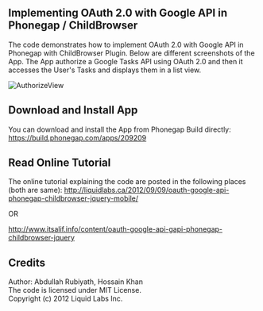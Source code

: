 Implementing OAuth 2.0 with Google API in Phonegap / ChildBrowser
------------------------------------------------------------------

 The code demonstrates how to implement OAuth 2.0 with Google API in Phonegap with
 ChildBrowser Plugin. Below are different screenshots of the App. The App authorize 
 a Google Tasks API using OAuth 2.0 and then it accesses the User's Tasks and displays 
 them in a list view.
 
 ![AuthorizeView](http://www.itsalif.info/sites/default/files/1-authorized.png "AuthorizeView")
 

Download and Install App
----------------------------------------------------------------
You can download and install the App from Phonegap Build directly:
<br />
<https://build.phonegap.com/apps/209209>

 
Read Online Tutorial
---------------------------------------------------------------
The online tutorial explaining the code are posted in the following places (both are same):
<http://liquidlabs.ca/2012/09/09/oauth-google-api-phonegap-childbrowser-jquery-mobile/>

OR

<http://www.itsalif.info/content/oauth-google-api-gapi-phonegap-childbrowser-jquery>
 
Credits
---------------------------------------------------------------

Author: Abdullah Rubiyath, Hossain Khan
<br />
The code is licensed under MIT License.
<br />
Copyright (c) 2012 Liquid Labs Inc.